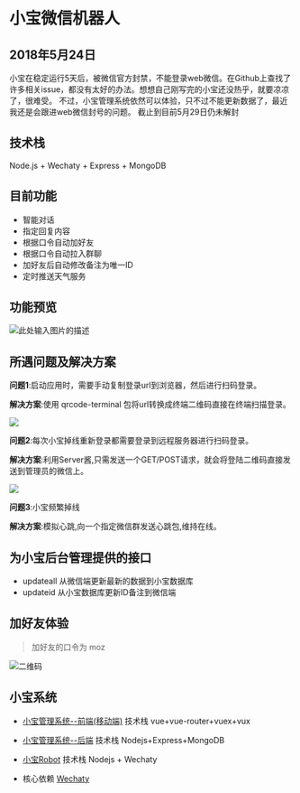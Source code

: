 # 小宝微信机器人
## 2018年5月24日
小宝在稳定运行5天后，被微信官方封禁，不能登录web微信。在Github上查找了许多相关issue，都没有太好的办法。想想自己刚写完的小宝还没热乎，就要凉凉了，很难受。
不过，小宝管理系统依然可以体验，只不过不能更新数据了，最近我还是会跟进web微信封号的问题。
截止到目前5月29日仍未解封
## 技术栈
Node.js + Wechaty + Express + MongoDB
## 目前功能
- 智能对话
- 指定回复内容
- 根据口令自动加好友
- 根据口令自动拉入群聊
- 加好友后自动修改备注为唯一ID
- 定时推送天气服务

## 功能预览
![此处输入图片的描述][1]

## 所遇问题及解决方案

**问题1**:启动应用时，需要手动复制登录url到浏览器，然后进行扫码登录。

**解决方案**:使用 qrcode-terminal 包将url转换成终端二维码直接在终端扫描登录。

![](http://mozlee.com/githubimg/WX20180522-111836@2x.webp)

**问题2**:每次小宝掉线重新登录都需要登录到远程服务器进行扫码登录。

**解决方案**:利用Server酱,只需发送一个GET/POST请求，就会将登陆二维码直接发送到管理员的微信上。

![](http://mozlee.com/githubimg/WechatIMG29.webp)

**问题3**:小宝频繁掉线

**解决方案**:模拟心跳,向一个指定微信群发送心跳包,维持在线。


## 为小宝后台管理提供的接口
- updateall
从微信端更新最新的数据到小宝数据库
- updateid
从小宝数据库更新ID备注到微信端
## 加好友体验
> 加好友的口令为 moz

![二维码](http://mozlee.com/githubimg/xbewm.jpeg)

## 小宝系统
- [小宝管理系统--前端(移动端)](https://github.com/MozLee/XiaoBaoManagement) 技术栈 vue+vue-router+vuex+vux

- [小宝管理系统--后端](https://github.com/MozLee/XiaoBaoSystem) 技术栈 Nodejs+Express+MongoDB

- [小宝Robot](https://github.com/MozLee/XiaoBaoRobot) 技术栈 Nodejs + Wechaty
- 核心依赖 [Wechaty](https://github.com/Chatie/wechaty)

  [1]: http://mozlee.com/githubimg/xbrobot.jpg
